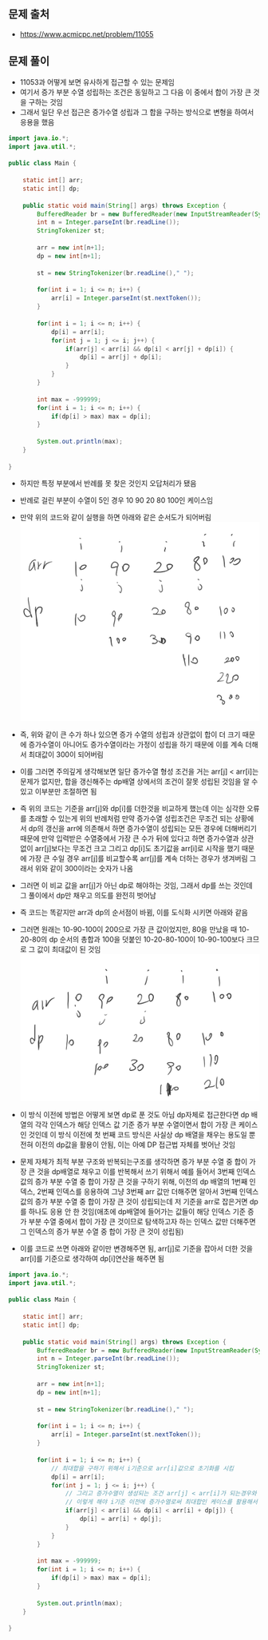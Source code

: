 ## 문제 출처
- https://www.acmicpc.net/problem/11055

## 문제 풀이
- 11053과 어떻게 보면 유사하게 접근할 수 있는 문제임
- 여기서 증가 부분 수열 성립하는 조건은 동일하고 그 다음 이 중에서 합이 가장 큰 것을 구하는 것임
- 그래서 일단 우선 접근은 증가수열 성립과 그 합을 구하는 방식으로 변형을 하여서 응용을 했음
```java
import java.io.*;
import java.util.*;

public class Main {

    static int[] arr;
    static int[] dp;

    public static void main(String[] args) throws Exception {
        BufferedReader br = new BufferedReader(new InputStreamReader(System.in));
        int n = Integer.parseInt(br.readLine());
        StringTokenizer st;

        arr = new int[n+1];
        dp = new int[n+1];

        st = new StringTokenizer(br.readLine()," ");

        for(int i = 1; i <= n; i++) {
            arr[i] = Integer.parseInt(st.nextToken());
        }

        for(int i = 1; i <= n; i++) {
            dp[i] = arr[i];
            for(int j = 1; j <= i; j++) {
                if(arr[j] < arr[i] && dp[i] < arr[j] + dp[i]) {
                    dp[i] = arr[j] + dp[i];
                }
            }
        }

        int max = -999999;
        for(int i = 1; i <= n; i++) {
            if(dp[i] > max) max = dp[i];
        }

        System.out.println(max);
    }

}
```

- 하지만 특정 부분에서 반례를 못 찾은 것인지 오답처리가 됐음
- 반례로 걸린 부분이 수열이 5인 경우 10 90 20 80 100인 케이스임 
- 만약 위의 코드와 같이 실행을 하면 아래와 같은 순서도가 되어버림
![one](/cheewr85/img/seventeen.png)

- 즉, 위와 같이 큰 수가 하나 있으면 증가 수열의 성립과 상관없이 합이 더 크기 때문에 증가수열이 아니어도 증가수열이라는 가정이 성립을 하기 때문에 이를 계속 더해서 최대값이 300이 되어버림
- 이를 그러면 주의깊게 생각해보면 일단 증가수열 형성 조건을 거는 arr[j] < arr[i]는 문제가 없지만, 합을 갱신해주는 dp배열 상에서의 조건이 잘못 성립된 것임을 알 수 있고 이부분만 조절하면 됨
- 즉 위의 코드는 기준을 arr[j]와 dp[i]를 더한것을 비교하게 했는데 이는 심각한 오류를 초래할 수 있는게 위의 반례처럼 만약 증가수열 성립조건은 무조건 되는 상황에서 dp의 갱신을 arr에 의존해서 하면 증가수열이 성립되는 모든 경우에 더해버리기 때문에 만약 입력받은 수열중에서 가장 큰 수가 뒤에 있다고 하면 증가수열과 상관없이 arr[j]보다는 무조건 크고 그리고 dp[i]도 초기값을 arr[i]로 시작을 했기 때문에 가장 큰 수일 경우 arr[j]를 비교할수록 arr[j]를 계속 더하는 경우가 생겨버림 그래서 위와 같이 300이라는 숫자가 나옴
- 그러면 이 비교 값을 arr[j]가 아닌 dp로 해야하는 것임, 그래서 dp를 쓰는 것인데 그 풀이에서 dp만 채우고 의도를 완전히 벗어남
- 즉 코드는 똑같지만 arr과 dp의 순서점이 바뀜, 이를 도식화 시키면 아래와 같음
- 그러면 원래는 10-90-100이 200으로 가장 큰 값이었지만, 80을 만났을 때 10-20-80의 dp 순서의 총합과 100을 덧붙인 10-20-80-100이 10-90-100보다 크므로 그 값이 최대값이 된 것임
![one](/cheewr85/img/eighteen.png)

- 이 방식 이전에 방법은 어떻게 보면 dp로 푼 것도 아님 dp자체로 접근한다면 dp 배열의 각각 인덱스가 해당 인덱스 값 기준 증가 부분 수열이면서 합이 가장 큰 케이스인 것인데 이 방식 이전에 첫 번째 코드 방식은 사실상 dp 배열을 채우는 용도일 뿐 전혀 이전의 dp값을 활용이 안됨, 이는 아예 DP 접근법 자체를 벗어난 것임
- 문제 자체가 최적 부분 구조와 반복되는구조를 생각하면 증가 부분 수열 중 합이 가장 큰 것을 dp배열로 채우고 이를 반복해서 쓰기 위해서 예를 들어서 3번째 인덱스 값의 증가 부분 수열 중 합이 가장 큰 것을 구하기 위해, 이전의 dp 배열의 1번째 인덱스, 2번째 인덱스를 응용하여 그냥 3번째 arr 값만 더해주면 알아서 3번째 인덱스 값의 증가 부분 수열 중 합이 가장 큰 것이 성립되는데 저 기준을 arr로 잡은거면 dp를 하나도 응용 안 한 것임(애초에 dp배열에 들어가는 값들이 해당 인덱스 기준 증가 부분 수열 중에서 합이 가장 큰 것이므로 탐색하고자 하는 인덱스 값만 더해주면 그 인덱스의 증가 부분 수열 중 합이 가장 큰 것이 성립됨)
- 이를 코드로 쓰면 아래와 같이만 변경해주면 됨, arr[j]로 기준을 잡아서 더한 것을 arr[i]를 기준으로 생각하여 dp[i]연산을 해주면 됨
```java
import java.io.*;
import java.util.*;

public class Main {

    static int[] arr;
    static int[] dp;

    public static void main(String[] args) throws Exception {
        BufferedReader br = new BufferedReader(new InputStreamReader(System.in));
        int n = Integer.parseInt(br.readLine());
        StringTokenizer st;

        arr = new int[n+1];
        dp = new int[n+1];

        st = new StringTokenizer(br.readLine()," ");

        for(int i = 1; i <= n; i++) {
            arr[i] = Integer.parseInt(st.nextToken());
        }

        for(int i = 1; i <= n; i++) {
            // 최대합을 구하기 위해서 i기준으로 arr[i]값으로 초기화를 시킴
            dp[i] = arr[i];
            for(int j = 1; j <= i; j++) {
                // 그리고 증가수열이 생성되는 조건 arr[j] < arr[i]가 되는경우와 i기준으로 합을 나타내는 dp배열에서 arr[i]를 dp[j] 즉, 이전에 증가수열로 형성된 값을 더했을 경우 dp[i]보다 크면 갱신해줌
                // 이렇게 해야 i기준 이전에 증가수열로써 최대합인 케이스를 활용해서 현재 i값만 더하면 i기준 증가부분수열 최대값이 되기 때문에 그 기준으로 갱신을 해주는 것
                if(arr[j] < arr[i] && dp[i] < arr[i] + dp[j]) {
                    dp[i] = arr[i] + dp[j];
                }
            }
        }

        int max = -999999;
        for(int i = 1; i <= n; i++) {
            if(dp[i] > max) max = dp[i];
        }

        System.out.println(max);
    }

}
```